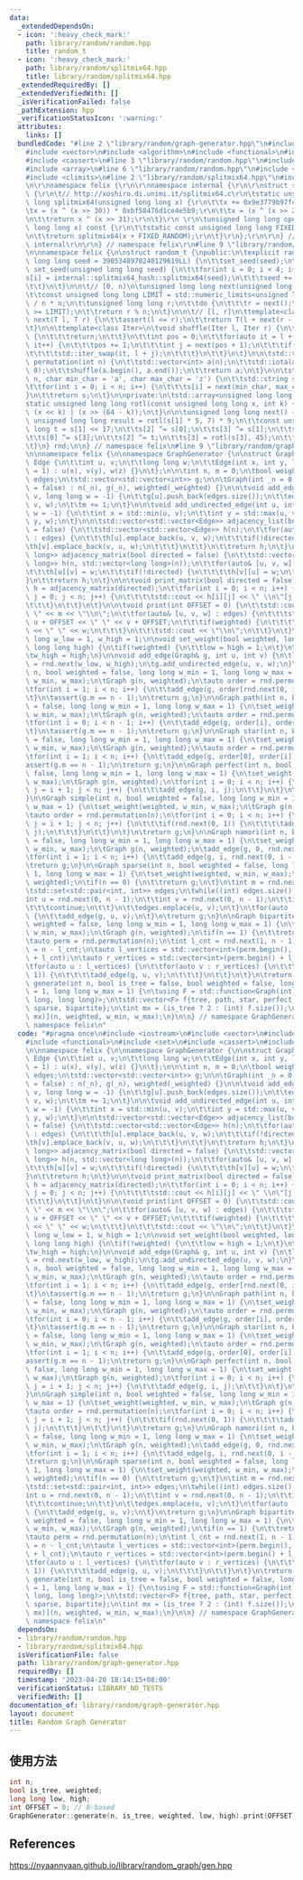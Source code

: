 ```yaml
---
data:
  _extendedDependsOn:
  - icon: ':heavy_check_mark:'
    path: library/random/random.hpp
    title: random_t
  - icon: ':heavy_check_mark:'
    path: library/random/splitmix64.hpp
    title: library/random/splitmix64.hpp
  _extendedRequiredBy: []
  _extendedVerifiedWith: []
  _isVerificationFailed: false
  _pathExtension: hpp
  _verificationStatusIcon: ':warning:'
  attributes:
    links: []
  bundledCode: "#line 2 \"library/random/graph-generator.hpp\"\n#include <iostream>\n\
    #include <vector>\n#include <algorithm>\n#include <functional>\n#include <set>\n\
    #include <cassert>\n#line 3 \"library/random/random.hpp\"\n#include <cstring>\n\
    #include <array>\n#line 6 \"library/random/random.hpp\"\n#include <numeric>\n\
    #include <climits>\n#line 2 \"library/random/splitmix64.hpp\"\n#include <chrono>\r\
    \n\r\nnamespace felix {\r\n\r\nnamespace internal {\r\n\r\nstruct splitmix64_hash\
    \ {\r\n\t// http://xoshiro.di.unimi.it/splitmix64.c\r\n\tstatic unsigned long\
    \ long splitmix64(unsigned long long x) {\r\n\t\tx += 0x9e3779b97f4a7c15;\r\n\t\
    \tx = (x ^ (x >> 30)) * 0xbf58476d1ce4e5b9;\r\n\t\tx = (x ^ (x >> 27)) * 0x94d049bb133111eb;\r\
    \n\t\treturn x ^ (x >> 31);\r\n\t}\r\n \r\n\tunsigned long long operator()(unsigned\
    \ long long x) const {\r\n\t\tstatic const unsigned long long FIXED_RANDOM = std::chrono::steady_clock::now().time_since_epoch().count();\r\
    \n\t\treturn splitmix64(x + FIXED_RANDOM);\r\n\t}\r\n};\r\n\r\n} // namespace\
    \ internal\r\n\r\n} // namespace felix\r\n#line 9 \"library/random/random.hpp\"\
    \n\nnamespace felix {\n\nstruct random_t {\npublic:\n\texplicit random_t(unsigned\
    \ long long seed = 3905348978240129619LL) {\n\t\tset_seed(seed);\n\t}\n\n\tvoid\
    \ set_seed(unsigned long long seed) {\n\t\tfor(int i = 0; i < 4; i++) {\n\t\t\t\
    s[i] = internal::splitmix64_hash::splitmix64(seed);\n\t\t\tseed += 0x9e3779b97f4a7c15;\n\
    \t\t}\n\t}\n\n\t// [0, n)\n\tunsigned long long next(unsigned long long n) {\n\
    \t\tconst unsigned long long LIMIT = std::numeric_limits<unsigned long long>::max()\
    \ / n * n;\n\t\tunsigned long long r;\n\t\tdo {\n\t\t\tr = next();\n\t\t} while(r\
    \ >= LIMIT);\n\t\treturn r % n;\n\t}\n\n\t// [l, r]\n\ttemplate<class T>\n\tT\
    \ next(T l, T r) {\n\t\tassert(l <= r);\n\t\treturn T(l + next(r - l + 1ULL));\n\
    \t}\n\n\ttemplate<class Iter>\n\tvoid shuffle(Iter l, Iter r) {\n\t\tif(l == r)\
    \ {\n\t\t\treturn;\n\t\t}\n\t\tint pos = 0;\n\t\tfor(auto it = l + 1; it != r;\
    \ it++) {\n\t\t\tpos += 1;\n\t\t\tint j = next(pos + 1);\n\t\t\tif(j != pos) {\n\
    \t\t\t\tstd::iter_swap(it, l + j);\n\t\t\t}\n\t\t}\n\t}\n\n\tstd::vector<int>\
    \ permutation(int n) {\n\t\tstd::vector<int> a(n);\n\t\tstd::iota(a.begin(), a.end(),\
    \ 0);\n\t\tshuffle(a.begin(), a.end());\n\t\treturn a;\n\t}\n\n\tstd::string string(int\
    \ n, char min_char = 'a', char max_char = 'z') {\n\t\tstd::string s(n, '_');\n\
    \t\tfor(int i = 0; i < n; i++) {\n\t\t\ts[i] = next(min_char, max_char);\n\t\t\
    }\n\t\treturn s;\n\t}\n\nprivate:\n\tstd::array<unsigned long long, 4> s;\n\n\t\
    static unsigned long long rotl(const unsigned long long x, int k) {\n\t\treturn\
    \ (x << k) | (x >> (64 - k));\n\t}\n\n\tunsigned long long next() {\n\t\tconst\
    \ unsigned long long result = rotl(s[1] * 5, 7) * 9;\n\t\tconst unsigned long\
    \ long t = s[1] << 17;\n\t\ts[2] ^= s[0];\n\t\ts[3] ^= s[1];\n\t\ts[1] ^= s[2];\n\
    \t\ts[0] ^= s[3];\n\t\ts[2] ^= t;\n\t\ts[3] = rotl(s[3], 45);\n\t\treturn result;\n\
    \t}\n} rnd;\n\n} // namespace felix\n#line 9 \"library/random/graph-generator.hpp\"\
    \n\nnamespace felix {\n\nnamespace GraphGenerator {\n\nstruct Graph {\n\tstruct\
    \ Edge {\n\t\tint u, v;\n\t\tlong long w;\n\t\tEdge(int x, int y, long long z\
    \ = 1) : u(x), v(y), w(z) {}\n\t};\n\n\tint n, m = 0;\n\tbool weighted;\n\tstd::vector<Edge>\
    \ edges;\n\tstd::vector<std::vector<int>> g;\n\n\tGraph(int _n = 0, bool _weighted\
    \ = false) : n(_n), g(_n), weighted(_weighted) {}\n\n\tvoid add_edge(int u, int\
    \ v, long long w = -1) {\n\t\tg[u].push_back(edges.size());\n\t\tedges.emplace_back(u,\
    \ v, w);\n\t\tm += 1;\n\t}\n\n\tvoid add_undirected_edge(int u, int v, long long\
    \ w = -1) {\n\t\tint x = std::min(u, v);\n\t\tint y = std::max(u, v);\n\t\tadd_edge(x,\
    \ y, w);\n\t}\n\n\tstd::vector<std::vector<Edge>> adjacency_list(bool directed\
    \ = false) {\n\t\tstd::vector<std::vector<Edge>> h(n);\n\t\tfor(auto& [u, v, w]\
    \ : edges) {\n\t\t\th[u].emplace_back(u, v, w);\n\t\t\tif(!directed) {\n\t\t\t\
    \th[v].emplace_back(v, u, w);\n\t\t\t}\n\t\t}\n\t\treturn h;\n\t}\n\n\tstd::vector<std::vector<long\
    \ long>> adjacency_matrix(bool directed = false) {\n\t\tstd::vector<std::vector<long\
    \ long>> h(n, std::vector<long long>(n));\n\t\tfor(auto& [u, v, w] : edges) {\n\
    \t\t\th[u][v] = w;\n\t\t\tif(!directed) {\n\t\t\t\th[v][u] = w;\n\t\t\t}\n\t\t\
    }\n\t\treturn h;\n\t}\n\n\tvoid print_matrix(bool directed = false) {\n\t\tauto\
    \ h = adjacency_matrix(directed);\n\t\tfor(int i = 0; i < n; i++) {\n\t\t\tfor(int\
    \ j = 0; j < n; j++) {\n\t\t\t\tstd::cout << h[i][j] << \" \\n\"[j == n - 1];\n\
    \t\t\t}\n\t\t}\n\t}\n\n\tvoid print(int OFFSET = 0) {\n\t\tstd::cout << n << \"\
    \ \" << m << \"\\n\";\n\t\tfor(auto& [u, v, w] : edges) {\n\t\t\tstd::cout <<\
    \ u + OFFSET << \" \" << v + OFFSET;\n\t\t\tif(weighted) {\n\t\t\t\tstd::cout\
    \ << \" \" << w;\n\t\t\t}\n\t\t\tstd::cout << \"\\n\";\n\t\t}\n\t}\n};\n\nlong\
    \ long w_low = 1, w_high = 1;\n\nvoid set_weight(bool weighted, long long low,\
    \ long long high) {\n\tif(!weighted) {\n\t\tlow = high = 1;\n\t}\n\tw_low = low;\n\
    \tw_high = high;\n}\n\nvoid add_edge(Graph& g, int u, int v) {\n\tlong long w\
    \ = rnd.next(w_low, w_high);\n\tg.add_undirected_edge(u, v, w);\n}\n\nGraph tree(int\
    \ n, bool weighted = false, long long w_min = 1, long long w_max = 1) {\n\tset_weight(weighted,\
    \ w_min, w_max);\n\tGraph g(n, weighted);\n\tauto order = rnd.permutation(n);\n\
    \tfor(int i = 1; i < n; i++) {\n\t\tadd_edge(g, order[rnd.next(0, i - 1)], order[i]);\n\
    \t}\n\tassert(g.m == n - 1);\n\treturn g;\n}\n\nGraph path(int n, bool weighted\
    \ = false, long long w_min = 1, long long w_max = 1) {\n\tset_weight(weighted,\
    \ w_min, w_max);\n\tGraph g(n, weighted);\n\tauto order = rnd.permutation(n);\n\
    \tfor(int i = 0; i < n - 1; i++) {\n\t\tadd_edge(g, order[i], order[i + 1]);\n\
    \t}\n\tassert(g.m == n - 1);\n\treturn g;\n}\n\nGraph star(int n, bool weighted\
    \ = false, long long w_min = 1, long long w_max = 1) {\n\tset_weight(weighted,\
    \ w_min, w_max);\n\tGraph g(n, weighted);\n\tauto order = rnd.permutation(n);\n\
    \tfor(int i = 1; i < n; i++) {\n\t\tadd_edge(g, order[0], order[i]);\n\t}\n\t\
    assert(g.m == n - 1);\n\treturn g;\n}\n\nGraph perfect(int n, bool weighted =\
    \ false, long long w_min = 1, long long w_max = 1) {\n\tset_weight(weighted, w_min,\
    \ w_max);\n\tGraph g(n, weighted);\n\tfor(int i = 0; i < n; i++) {\n\t\tfor(int\
    \ j = i + 1; j < n; j++) {\n\t\t\tadd_edge(g, i, j);\n\t\t}\n\t}\n\treturn g;\n\
    }\n\nGraph simple(int n, bool weighted = false, long long w_min = 1, long long\
    \ w_max = 1) {\n\tset_weight(weighted, w_min, w_max);\n\tGraph g(n, weighted);\n\
    \tauto order = rnd.permutation(n);\n\tfor(int i = 0; i < n; i++) {\n\t\tfor(int\
    \ j = i + 1; j < n; j++) {\n\t\t\tif(rnd.next(0, 1)) {\n\t\t\t\tadd_edge(g, i,\
    \ j);\n\t\t\t}\n\t\t}\n\t}\n\treturn g;\n}\n\nGraph namori(int n, bool weighted\
    \ = false, long long w_min = 1, long long w_max = 1) {\n\tset_weight(weighted,\
    \ w_min, w_max);\n\tGraph g(n, weighted);\n\tadd_edge(g, 0, rnd.next(1, n - 1));\n\
    \tfor(int i = 1; i < n; i++) {\n\t\tadd_edge(g, i, rnd.next(0, i - 1));\n\t}\n\
    \treturn g;\n}\n\nGraph sparse(int n, bool weighted = false, long long w_min =\
    \ 1, long long w_max = 1) {\n\tset_weight(weighted, w_min, w_max);\n\tGraph g(n,\
    \ weighted);\n\tif(n == 0) {\n\t\treturn g;\n\t}\n\tint m = rnd.next(0, n - 1);\n\
    \tstd::set<std::pair<int, int>> edges;\n\twhile((int) edges.size() < m) {\n\t\t\
    int u = rnd.next(0, n - 1);\n\t\tint v = rnd.next(0, n - 1);\n\t\tif(u >= v) {\n\
    \t\t\tcontinue;\n\t\t}\n\t\tedges.emplace(u, v);\n\t}\n\tfor(auto [u, v] : edges)\
    \ {\n\t\tadd_edge(g, u, v);\n\t}\n\treturn g;\n}\n\nGraph bipartite(int n, bool\
    \ weighted = false, long long w_min = 1, long long w_max = 1) {\n\tset_weight(weighted,\
    \ w_min, w_max);\n\tGraph g(n, weighted);\n\tif(n == 1) {\n\t\treturn g;\n\t}\n\
    \tauto perm = rnd.permutation(n);\n\tint l_cnt = rnd.next(1, n - 1);\n\tint r_cnt\
    \ = n - l_cnt;\n\tauto l_vertices = std::vector<int>(perm.begin(), perm.begin()\
    \ + l_cnt);\n\tauto r_vertices = std::vector<int>(perm.begin() + l_cnt, perm.end());\n\
    \tfor(auto u : l_vertices) {\n\t\tfor(auto v : r_vertices) {\n\t\t\tif(rnd.next(0,\
    \ 1)) {\n\t\t\t\tadd_edge(g, u, v);\n\t\t\t}\n\t\t}\n\t}\n\treturn g;\n}\n\nGraph\
    \ generate(int n, bool is_tree = false, bool weighted = false, long long w_min\
    \ = 1, long long w_max = 1) {\n\tusing F = std::function<Graph(int, bool, long\
    \ long, long long)>;\n\tstd::vector<F> f{tree, path, star, perfect, simple, namori,\
    \ sparse, bipartite};\n\tint mx = (is_tree ? 2 : (int) f.size());\n\treturn f[rnd.next(0,\
    \ mx)](n, weighted, w_min, w_max);\n}\n\n} // namespace GraphGenerator\n\n} //\
    \ namespace felix\n"
  code: "#pragma once\n#include <iostream>\n#include <vector>\n#include <algorithm>\n\
    #include <functional>\n#include <set>\n#include <cassert>\n#include \"random.hpp\"\
    \n\nnamespace felix {\n\nnamespace GraphGenerator {\n\nstruct Graph {\n\tstruct\
    \ Edge {\n\t\tint u, v;\n\t\tlong long w;\n\t\tEdge(int x, int y, long long z\
    \ = 1) : u(x), v(y), w(z) {}\n\t};\n\n\tint n, m = 0;\n\tbool weighted;\n\tstd::vector<Edge>\
    \ edges;\n\tstd::vector<std::vector<int>> g;\n\n\tGraph(int _n = 0, bool _weighted\
    \ = false) : n(_n), g(_n), weighted(_weighted) {}\n\n\tvoid add_edge(int u, int\
    \ v, long long w = -1) {\n\t\tg[u].push_back(edges.size());\n\t\tedges.emplace_back(u,\
    \ v, w);\n\t\tm += 1;\n\t}\n\n\tvoid add_undirected_edge(int u, int v, long long\
    \ w = -1) {\n\t\tint x = std::min(u, v);\n\t\tint y = std::max(u, v);\n\t\tadd_edge(x,\
    \ y, w);\n\t}\n\n\tstd::vector<std::vector<Edge>> adjacency_list(bool directed\
    \ = false) {\n\t\tstd::vector<std::vector<Edge>> h(n);\n\t\tfor(auto& [u, v, w]\
    \ : edges) {\n\t\t\th[u].emplace_back(u, v, w);\n\t\t\tif(!directed) {\n\t\t\t\
    \th[v].emplace_back(v, u, w);\n\t\t\t}\n\t\t}\n\t\treturn h;\n\t}\n\n\tstd::vector<std::vector<long\
    \ long>> adjacency_matrix(bool directed = false) {\n\t\tstd::vector<std::vector<long\
    \ long>> h(n, std::vector<long long>(n));\n\t\tfor(auto& [u, v, w] : edges) {\n\
    \t\t\th[u][v] = w;\n\t\t\tif(!directed) {\n\t\t\t\th[v][u] = w;\n\t\t\t}\n\t\t\
    }\n\t\treturn h;\n\t}\n\n\tvoid print_matrix(bool directed = false) {\n\t\tauto\
    \ h = adjacency_matrix(directed);\n\t\tfor(int i = 0; i < n; i++) {\n\t\t\tfor(int\
    \ j = 0; j < n; j++) {\n\t\t\t\tstd::cout << h[i][j] << \" \\n\"[j == n - 1];\n\
    \t\t\t}\n\t\t}\n\t}\n\n\tvoid print(int OFFSET = 0) {\n\t\tstd::cout << n << \"\
    \ \" << m << \"\\n\";\n\t\tfor(auto& [u, v, w] : edges) {\n\t\t\tstd::cout <<\
    \ u + OFFSET << \" \" << v + OFFSET;\n\t\t\tif(weighted) {\n\t\t\t\tstd::cout\
    \ << \" \" << w;\n\t\t\t}\n\t\t\tstd::cout << \"\\n\";\n\t\t}\n\t}\n};\n\nlong\
    \ long w_low = 1, w_high = 1;\n\nvoid set_weight(bool weighted, long long low,\
    \ long long high) {\n\tif(!weighted) {\n\t\tlow = high = 1;\n\t}\n\tw_low = low;\n\
    \tw_high = high;\n}\n\nvoid add_edge(Graph& g, int u, int v) {\n\tlong long w\
    \ = rnd.next(w_low, w_high);\n\tg.add_undirected_edge(u, v, w);\n}\n\nGraph tree(int\
    \ n, bool weighted = false, long long w_min = 1, long long w_max = 1) {\n\tset_weight(weighted,\
    \ w_min, w_max);\n\tGraph g(n, weighted);\n\tauto order = rnd.permutation(n);\n\
    \tfor(int i = 1; i < n; i++) {\n\t\tadd_edge(g, order[rnd.next(0, i - 1)], order[i]);\n\
    \t}\n\tassert(g.m == n - 1);\n\treturn g;\n}\n\nGraph path(int n, bool weighted\
    \ = false, long long w_min = 1, long long w_max = 1) {\n\tset_weight(weighted,\
    \ w_min, w_max);\n\tGraph g(n, weighted);\n\tauto order = rnd.permutation(n);\n\
    \tfor(int i = 0; i < n - 1; i++) {\n\t\tadd_edge(g, order[i], order[i + 1]);\n\
    \t}\n\tassert(g.m == n - 1);\n\treturn g;\n}\n\nGraph star(int n, bool weighted\
    \ = false, long long w_min = 1, long long w_max = 1) {\n\tset_weight(weighted,\
    \ w_min, w_max);\n\tGraph g(n, weighted);\n\tauto order = rnd.permutation(n);\n\
    \tfor(int i = 1; i < n; i++) {\n\t\tadd_edge(g, order[0], order[i]);\n\t}\n\t\
    assert(g.m == n - 1);\n\treturn g;\n}\n\nGraph perfect(int n, bool weighted =\
    \ false, long long w_min = 1, long long w_max = 1) {\n\tset_weight(weighted, w_min,\
    \ w_max);\n\tGraph g(n, weighted);\n\tfor(int i = 0; i < n; i++) {\n\t\tfor(int\
    \ j = i + 1; j < n; j++) {\n\t\t\tadd_edge(g, i, j);\n\t\t}\n\t}\n\treturn g;\n\
    }\n\nGraph simple(int n, bool weighted = false, long long w_min = 1, long long\
    \ w_max = 1) {\n\tset_weight(weighted, w_min, w_max);\n\tGraph g(n, weighted);\n\
    \tauto order = rnd.permutation(n);\n\tfor(int i = 0; i < n; i++) {\n\t\tfor(int\
    \ j = i + 1; j < n; j++) {\n\t\t\tif(rnd.next(0, 1)) {\n\t\t\t\tadd_edge(g, i,\
    \ j);\n\t\t\t}\n\t\t}\n\t}\n\treturn g;\n}\n\nGraph namori(int n, bool weighted\
    \ = false, long long w_min = 1, long long w_max = 1) {\n\tset_weight(weighted,\
    \ w_min, w_max);\n\tGraph g(n, weighted);\n\tadd_edge(g, 0, rnd.next(1, n - 1));\n\
    \tfor(int i = 1; i < n; i++) {\n\t\tadd_edge(g, i, rnd.next(0, i - 1));\n\t}\n\
    \treturn g;\n}\n\nGraph sparse(int n, bool weighted = false, long long w_min =\
    \ 1, long long w_max = 1) {\n\tset_weight(weighted, w_min, w_max);\n\tGraph g(n,\
    \ weighted);\n\tif(n == 0) {\n\t\treturn g;\n\t}\n\tint m = rnd.next(0, n - 1);\n\
    \tstd::set<std::pair<int, int>> edges;\n\twhile((int) edges.size() < m) {\n\t\t\
    int u = rnd.next(0, n - 1);\n\t\tint v = rnd.next(0, n - 1);\n\t\tif(u >= v) {\n\
    \t\t\tcontinue;\n\t\t}\n\t\tedges.emplace(u, v);\n\t}\n\tfor(auto [u, v] : edges)\
    \ {\n\t\tadd_edge(g, u, v);\n\t}\n\treturn g;\n}\n\nGraph bipartite(int n, bool\
    \ weighted = false, long long w_min = 1, long long w_max = 1) {\n\tset_weight(weighted,\
    \ w_min, w_max);\n\tGraph g(n, weighted);\n\tif(n == 1) {\n\t\treturn g;\n\t}\n\
    \tauto perm = rnd.permutation(n);\n\tint l_cnt = rnd.next(1, n - 1);\n\tint r_cnt\
    \ = n - l_cnt;\n\tauto l_vertices = std::vector<int>(perm.begin(), perm.begin()\
    \ + l_cnt);\n\tauto r_vertices = std::vector<int>(perm.begin() + l_cnt, perm.end());\n\
    \tfor(auto u : l_vertices) {\n\t\tfor(auto v : r_vertices) {\n\t\t\tif(rnd.next(0,\
    \ 1)) {\n\t\t\t\tadd_edge(g, u, v);\n\t\t\t}\n\t\t}\n\t}\n\treturn g;\n}\n\nGraph\
    \ generate(int n, bool is_tree = false, bool weighted = false, long long w_min\
    \ = 1, long long w_max = 1) {\n\tusing F = std::function<Graph(int, bool, long\
    \ long, long long)>;\n\tstd::vector<F> f{tree, path, star, perfect, simple, namori,\
    \ sparse, bipartite};\n\tint mx = (is_tree ? 2 : (int) f.size());\n\treturn f[rnd.next(0,\
    \ mx)](n, weighted, w_min, w_max);\n}\n\n} // namespace GraphGenerator\n\n} //\
    \ namespace felix\n"
  dependsOn:
  - library/random/random.hpp
  - library/random/splitmix64.hpp
  isVerificationFile: false
  path: library/random/graph-generator.hpp
  requiredBy: []
  timestamp: '2023-04-20 18:14:15+08:00'
  verificationStatus: LIBRARY_NO_TESTS
  verifiedWith: []
documentation_of: library/random/graph-generator.hpp
layout: document
title: Random Graph Generator
---
```


## 使用方法
```cpp
int n;
bool is_tree, weighted;
long long low, high;
int OFFSET = 0; // 0-based
GraphGenerator::generate(n, is_tree, weighted, low, high).print(OFFSET);
```

## References
https://nyaannyaan.github.io/library/random_graph/gen.hpp
